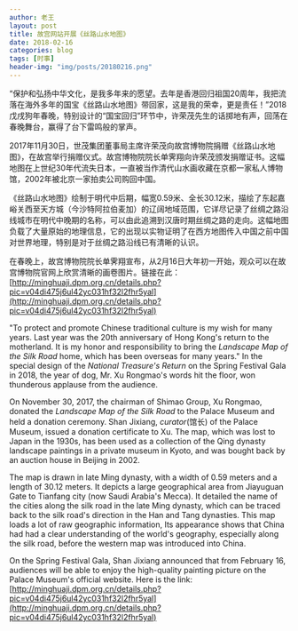 ```yaml
---
author: 老王
layout: post
title: 故宫网站开展《丝路山水地图》
date: 2018-02-16
categories: blog
tags: [时事]
header-img: "img/posts/20180216.png"
---
```

“保护和弘扬中华文化，是我多年来的愿望。去年是香港回归祖国20周年，我把流落在海外多年的国宝《丝路山水地图》带回家，这是我的荣幸，更是责任！”2018戊戌狗年春晚，特别设计的“国宝回归”环节中，许荣茂先生的话掷地有声，回荡在春晚舞台，赢得了台下雷鸣般的掌声。

2017年11月30日，世茂集团董事局主席许荣茂向故宫博物院捐赠《丝路山水地图》，在故宫举行捐赠仪式。故宫博物院院长单霁翔向许荣茂颁发捐赠证书。这幅地图在上世纪30年代流失日本，一直被当作清代山水画收藏在京都一家私人博物馆，2002年被北京一家拍卖公司购回中国。

《丝路山水地图》绘制于明代中后期，幅宽0.59米、全长30.12米，描绘了东起嘉峪关西至天方城（今沙特阿拉伯麦加）的辽阔地域范围，它详尽记录了丝绸之路沿线城市在明代中晚期的名称，可以由此追溯到汉唐时期丝绸之路的走向。这幅地图负载了大量原始的地理信息，它的出现以实物证明了在西方地图传入中国之前中国对世界地理，特别是对于丝绸之路沿线已有清晰的认识。

在春晚上，故宫博物院院长单霁翔宣布，从2月16日大年初一开始，观众可以在故宫博物院官网上欣赏清晰的画卷图片。链接在此：[http://minghuaji.dpm.org.cn/details.php?pic=v04di475j6ul42yc031hf32l2fhr5yal](http://minghuaji.dpm.org.cn/details.php?pic=v04di475j6ul42yc031hf32l2fhr5yal)

"To protect and promote Chinese traditional culture is my wish for many years. Last year was the 20th anniversary of Hong Kong's return to the motherland. It is my honor and responsibility to bring the _Landscape Map of the Silk Road_ home, which has been overseas for many years." In the special design of the _National Treasure's Return_ on the Spring Festival Gala in 2018, the year of dog, Mr. Xu Rongmao's words hit the floor, won thunderous applause from the audience.

On November 30, 2017, the chairman of Shimao Group, Xu Rongmao, donated the _Landscape Map of the Silk Road_ to the Palace Museum and held a donation ceremony. Shan Jixiang, _curator_(馆长) of the Palace Museum, issued a donation certificate to Xu. The map, which was lost to Japan in the 1930s, has been used as a collection of the Qing dynasty landscape paintings in a private museum in Kyoto, and was bought back by an auction house in Beijing in 2002.

The map is drawn in late Ming dynasty, with a width of 0.59 meters and a length of 30.12 meters. It depicts a large geographical area from Jiayuguan Gate to Tianfang city (now Saudi Arabia's Mecca). It detailed the name of the cities along the silk road in the late Ming dynasty, which can be traced back to the silk road's direction in the Han and Tang dynasties. This map loads a lot of raw geographic information, Its appearance shows that China had had a clear understanding of the world's geography, especially along the silk road, before the western map was introduced into China.

On the Spring Festival Gala, Shan Jixiang announced that from February 16, audiences will be able to enjoy the high-quality painting picture on the Palace Museum's official website. Here is the link: [http://minghuaji.dpm.org.cn/details.php?pic=v04di475j6ul42yc031hf32l2fhr5yal](http://minghuaji.dpm.org.cn/details.php?pic=v04di475j6ul42yc031hf32l2fhr5yal)